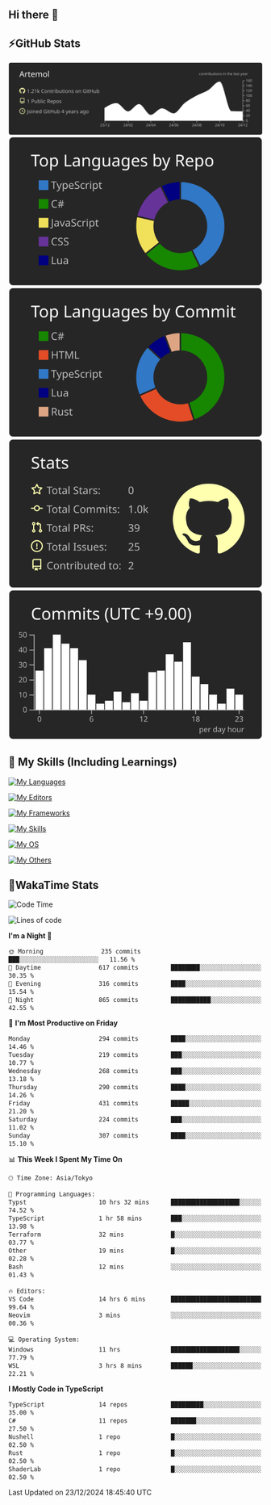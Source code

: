 ## Hi there 👋
<!--
**Artemol/Artemol** is a ✨ _special_ ✨ repository because its `README.md` (this file) appears on your GitHub profile.

Here are some ideas to get you started:

- 🔭 I’m currently working on ...
- 🌱 I’m currently learning ...
- 👯 I’m looking to collaborate on ...
- 🤔 I’m looking for help with ...
- 💬 Ask me about ...
- 📫 How to reach me: ...
- 😄 Pronouns: ...
- ⚡ Fun fact: ...
-->

## ⚡GitHub Stats
[![](https://raw.githubusercontent.com/Artemol/Artemol/main/profile-summary-card-output/apprentice/0-profile-details.svg)](https://github.com/vn7n24fzkq/github-profile-summary-cards)
[![](https://raw.githubusercontent.com/Artemol/Artemol/main/profile-summary-card-output/apprentice/1-repos-per-language.svg)](https://github.com/vn7n24fzkq/github-profile-summary-cards) [![](https://raw.githubusercontent.com/Artemol/Artemol/main/profile-summary-card-output/apprentice/2-most-commit-language.svg)](https://github.com/vn7n24fzkq/github-profile-summary-cards)
[![](https://raw.githubusercontent.com/Artemol/Artemol/main/profile-summary-card-output/apprentice/3-stats.svg)](https://github.com/vn7n24fzkq/github-profile-summary-cards) [![](https://raw.githubusercontent.com/Artemol/Artemol/main/profile-summary-card-output/apprentice/4-productive-time.svg)](https://github.com/vn7n24fzkq/github-profile-summary-cards)

## 🌱 My Skills (Including Learnings)

<!--
### Languages
-->
[![My Languages](https://skillicons.dev/icons?i=ts,py,cs,dotnet,rust,go,c,matlab,css)](https://skillicons.dev)

<!--
### Editors
-->
[![My Editors](https://skillicons.dev/icons?i=vscode,neovim,vim,visualstudio,idea)](https://skillicons.dev)

<!--
### Frameworks
-->
[![My Frameworks](https://skillicons.dev/icons?i=react,nestjs,vite,tailwind,tauri,electron,remix,nextjs,fastapi)](https://skillicons.dev)

<!--
### Tools
-->
[![My Skills](https://skillicons.dev/icons?i=git,nodejs,docker,unity,postman,bun,discord,cloudflare,bash,prometheus,grafana,obsidian)](https://skillicons.dev)

<!--
### OS
-->
[![My OS](https://skillicons.dev/icons?i=windows,ubuntu)](https://skillicons.dev)

<!--
### Others
-->
[![My Others](https://skillicons.dev/icons?i=github,raspberrypi,gcp)](https://skillicons.dev)

## 💬WakaTime Stats
<!--START_SECTION:waka-->
![Code Time](http://img.shields.io/badge/Code%20Time-375%20hrs%2047%20mins-blue)

![Lines of code](https://img.shields.io/badge/From%20Hello%20World%20I%27ve%20Written-12.0%20million%20lines%20of%20code-blue)

**I'm a Night 🦉** 

```text
🌞 Morning                235 commits         ███░░░░░░░░░░░░░░░░░░░░░░   11.56 % 
🌆 Daytime                617 commits         ████████░░░░░░░░░░░░░░░░░   30.35 % 
🌃 Evening                316 commits         ████░░░░░░░░░░░░░░░░░░░░░   15.54 % 
🌙 Night                  865 commits         ███████████░░░░░░░░░░░░░░   42.55 % 
```
📅 **I'm Most Productive on Friday** 

```text
Monday                   294 commits         ████░░░░░░░░░░░░░░░░░░░░░   14.46 % 
Tuesday                  219 commits         ███░░░░░░░░░░░░░░░░░░░░░░   10.77 % 
Wednesday                268 commits         ███░░░░░░░░░░░░░░░░░░░░░░   13.18 % 
Thursday                 290 commits         ████░░░░░░░░░░░░░░░░░░░░░   14.26 % 
Friday                   431 commits         █████░░░░░░░░░░░░░░░░░░░░   21.20 % 
Saturday                 224 commits         ███░░░░░░░░░░░░░░░░░░░░░░   11.02 % 
Sunday                   307 commits         ████░░░░░░░░░░░░░░░░░░░░░   15.10 % 
```


📊 **This Week I Spent My Time On** 

```text
🕑︎ Time Zone: Asia/Tokyo

💬 Programming Languages: 
Typst                    10 hrs 32 mins      ███████████████████░░░░░░   74.52 % 
TypeScript               1 hr 58 mins        ███░░░░░░░░░░░░░░░░░░░░░░   13.98 % 
Terraform                32 mins             █░░░░░░░░░░░░░░░░░░░░░░░░   03.77 % 
Other                    19 mins             █░░░░░░░░░░░░░░░░░░░░░░░░   02.28 % 
Bash                     12 mins             ░░░░░░░░░░░░░░░░░░░░░░░░░   01.43 % 

🔥 Editors: 
VS Code                  14 hrs 6 mins       █████████████████████████   99.64 % 
Neovim                   3 mins              ░░░░░░░░░░░░░░░░░░░░░░░░░   00.36 % 

💻 Operating System: 
Windows                  11 hrs              ███████████████████░░░░░░   77.79 % 
WSL                      3 hrs 8 mins        ██████░░░░░░░░░░░░░░░░░░░   22.21 % 
```

**I Mostly Code in TypeScript** 

```text
TypeScript               14 repos            █████████░░░░░░░░░░░░░░░░   35.00 % 
C#                       11 repos            ███████░░░░░░░░░░░░░░░░░░   27.50 % 
Nushell                  1 repo              █░░░░░░░░░░░░░░░░░░░░░░░░   02.50 % 
Rust                     1 repo              █░░░░░░░░░░░░░░░░░░░░░░░░   02.50 % 
ShaderLab                1 repo              █░░░░░░░░░░░░░░░░░░░░░░░░   02.50 % 
```




 Last Updated on 23/12/2024 18:45:40 UTC
<!--END_SECTION:waka-->
